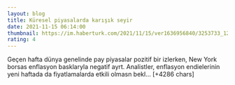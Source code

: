 ```yaml
--- 
layout: blog
title: Küresel piyasalarda karışık seyir
date: 2021-11-15 06:14:00
thumbnail: https://im.haberturk.com/2021/11/15/ver1636956840/3253733_1200x627.jpg
rating: 4
---
```

Geçen hafta dünya genelinde pay piyasalar pozitif bir izlerken, New York borsas enflasyon basklaryla negatif ayrt. Analistler, enflasyon endielerinin yeni haftada da fiyatlamalarda etkili olmasn bekl… [+4286 chars]